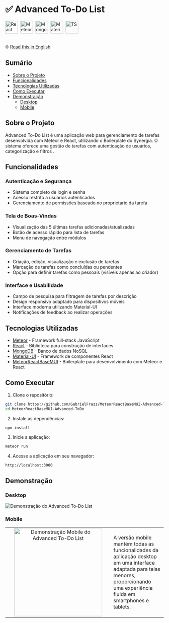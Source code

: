 # ✅ Advanced To-Do List

<div>
  <img src="https://cdn.jsdelivr.net/gh/devicons/devicon@latest/icons/react/react-original-wordmark.svg"      title="React"     alt="React"     width="40" height="40" />&nbsp;
  <img src="https://cdn.jsdelivr.net/gh/devicons/devicon@latest/icons/meteor/meteor-original.svg"             title="Meteor"    alt="Meteor"    width="40" height="40" />&nbsp;
  <img src="https://cdn.jsdelivr.net/gh/devicons/devicon@latest/icons/mongodb/mongodb-original-wordmark.svg"  title="Mongo"     alt="Mongo"     width="40" height="40" />&nbsp;
  <img src="https://cdn.jsdelivr.net/gh/devicons/devicon@latest/icons/materialui/materialui-original.svg"     title="Material"  alt="Material"  width="40" height="40" />&nbsp;
  <img src="https://cdn.jsdelivr.net/gh/devicons/devicon@latest/icons/typescript/typescript-original.svg"     title="TS"        alt="TS"        width="40" height="40" />&nbsp;
</div>

<br/>

🌐 [Read this in English](README.en.md)

## Sumário

- [Sobre o Projeto](#sobre-o-projeto)
- [Funcionalidades](#funcionalidades)
- [Tecnologias Utilizadas](#tecnologias-utilizadas)
- [Como Executar](#como-executar)
- [Demonstração](#demonstração)
  - [Desktop](#desktop)
  - [Mobile](#mobile)

## Sobre o Projeto

Advanced To-Do List é uma aplicação web para gerenciamento de tarefas desenvolvida com Meteor e React, utilizando o Boilerplate do Synergia. O sistema oferece uma gestão de tarefas com autenticação de usuários, categorização e filtros .

## Funcionalidades

### Autenticação e Segurança

- Sistema completo de login e senha
- Acesso restrito a usuários autenticados
- Gerenciamento de permissões baseado no proprietário da tarefa

### Tela de Boas-Vindas

- Visualização das 5 últimas tarefas adicionadas/atualizadas
- Botão de acesso rápido para lista de tarefas
- Menu de navegação entre módulos

### Gerenciamento de Tarefas

- Criação, edição, visualização e exclusão de tarefas
- Marcação de tarefas como concluídas ou pendentes
- Opção para definir tarefas como pessoais (visíveis apenas ao criador)

### Interface e Usabilidade

- Campo de pesquisa para filtragem de tarefas por descrição
- Design responsivo adaptado para dispositivos móveis
- Interface moderna utilizando Material-UI
- Notificações de feedback ao realizar operações

## Tecnologias Utilizadas

- [Meteor](https://www.meteor.com/) - Framework full-stack JavaScript
- [React](https://reactjs.org/) - Biblioteca para construção de interfaces
- [MongoDB](https://www.mongodb.com/) - Banco de dados NoSQL
- [Material-UI](https://material-ui.com/) - Framework de componentes React
- [MeteorReactBaseMUI](https://github.com/synergia-labs/MeteorReactBaseMUI) - Boilerplate para desenvolvimento com Meteor e React

## Como Executar

1. Clone o repositório:

```bash
git clone https://github.com/GabrielFrazz/MeteorReactBaseMUI-Advanced-ToDo.git
cd MeteorReactBaseMUI-Advanced-ToDo
```

2. Instale as dependências:

```bash
npm install
```

3. Inicie a aplicação:

```bash
meteor run
```

4. Acesse a aplicação em seu navegador:

```
http://localhost:3000
```

## Demonstração

### Desktop

![Demonstração do Advanced To-Do List](assets/2025-04-29%2016-58-54.gif)

### Mobile

<table>
  <tr>
    <td width="320" align="center">
      <img src="assets/mobileview.gif" alt="Demonstração Mobile do Advanced To-Do List" width="280" />
    </td>
    <td>
      <p>A versão mobile mantém todas as funcionalidades da aplicação desktop em uma interface adaptada para telas menores, proporcionando uma experiência fluida em smartphones e tablets.</p>
    </td>
  </tr>
</table>
